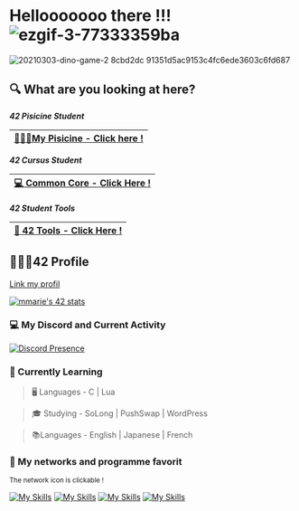 # Hellooooooo there !!! ![ezgif-3-77333359ba](https://github.com/meloo244/meloo244/assets/24722598/effe9acf-fcb8-4863-ae81-ca715ffa7256)
![20210303-dino-game-2 8cbd2dc 91351d5ac9153c4fc6ede3603c6fd687](https://github.com/meloo244/meloo244/assets/24722598/65451510-c00c-4f53-9053-927a61384e44)

## 🔍 What are you looking at here?

***42 Pisicine Student***

|[🧑🏻‍💻My Pisicine - Click here !]( https://github.com/meloo244/42-Piscine-C )|
|------------------------------------------------------------|

***42 Cursus Student***

|[💻 Common Core - Click Here !]( https://github.com/meloo244/CommonCore )|
|------------------------------------------------------------|

***42 Student Tools***

|[🔨 42 Tools - Click Here !]( https://github.com/meloo244/42Tools )|
|------------------------------------------------------------|

## 🧑🏻‍🎓42 Profile
[Link my profil]( https://profile.intra.42.fr/users/mmarie )

[![mmarie's 42 stats](https://badge.mediaplus.ma/starryblue/chbouthe?1337Badge=off&UM6P=off)](https://github.com/oakoudad/badge42)


### 💻 My Discord and Current Activity
[![Discord Presence](https://lanyard.cnrad.dev/api/1108514906862534686)](https://discord.com/users/1108514906862534686)

### 🥀 Currently Learning 

> 🖥️ Languages - C | Lua 

> 🎓 Studying - SoLong | PushSwap | WordPress

> 📚Languages  - English | Japanese | French

### 📱 My networks and programme favorit

<sub>The network icon is clickable !</sub>

[![My Skills](https://skillicons.dev/icons?i=twitter)](https://twitter.com/MelMeloo42)
[![My Skills](https://skillicons.dev/icons?i=discord)](https://discord.com/users/1108514906862534686)
[![My Skills](https://skillicons.dev/icons?i=linkedin)](https://www.linkedin.com/in/melvyn-marie-235949264/)
[![My Skills](https://skillicons.dev/icons?i=vscode,blender,github,lua)]()

